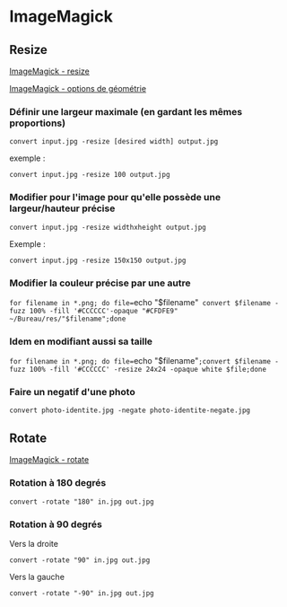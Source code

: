 # ImageMagick


## Resize

[ImageMagick - resize](https://www.imagemagick.org/script/command-line-options.php#resize)

[ImageMagick - options de géométrie](https://www.imagemagick.org/script/command-line-processing.php#geometry)

### Définir une largeur maximale (en gardant les mêmes proportions)

`convert input.jpg -resize [desired width] output.jpg`

exemple :

`convert input.jpg -resize 100 output.jpg`


### Modifier pour l'image pour qu'elle possède une largeur/hauteur précise

`convert input.jpg -resize widthxheight output.jpg`

Exemple :

`convert input.jpg -resize 150x150 output.jpg`

### Modifier la couleur précise par une autre

`for filename in *.png; do file=`echo "$filename"` convert $filename -fuzz 100% -fill '#CCCCCC'-opaque "#CFDFE9" ~/Bureau/res/"$filename";done`

### Idem en modifiant aussi sa taille

`for filename in *.png; do file=`echo "$filename"`;convert $filename -fuzz 100% -fill '#CCCCCC' -resize 24x24 -opaque white $file;done`

### Faire un negatif d'une photo

`convert photo-identite.jpg -negate photo-identite-negate.jpg`

## Rotate

[ImageMagick - rotate](https://imagemagick.org/Usage/distorts/#rotate_methods)

### Rotation à 180 degrés

`convert -rotate "180" in.jpg out.jpg`

### Rotation à 90 degrés

Vers la droite

`convert -rotate "90" in.jpg out.jpg`

Vers la gauche

`convert -rotate "-90" in.jpg out.jpg`
